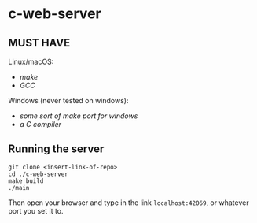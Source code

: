 # c-web-server

## __MUST HAVE__
Linux/macOS: 
- *make*
- *GCC*

Windows (never tested on windows):
- *some sort of make port for windows*
- *a C compiler*


## Running the server 

```
git clone <insert-link-of-repo>
cd ./c-web-server
make build
./main
```
Then open your browser and type in the link `localhost:42069`,
or whatever port you set it to.



